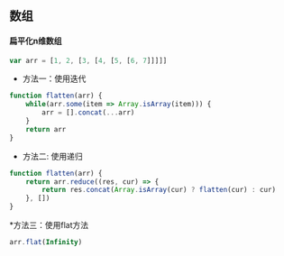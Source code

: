 ## 数组
#### 扁平化n维数组
````javascript
var arr = [1, 2, [3, [4, [5, [6, 7]]]]]
````
* 方法一：使用迭代
````javascript
function flatten(arr) {
    while(arr.some(item => Array.isArray(item))) {
        arr = [].concat(...arr)
    }
    return arr
}
````
* 方法二: 使用递归
````javascript
function flatten(arr) {
    return arr.reduce((res, cur) => {
        return res.concat(Array.isArray(cur) ? flatten(cur) : cur)
    }, [])
}
````
*方法三：使用flat方法
````javascript
arr.flat(Infinity)
````